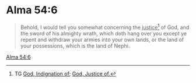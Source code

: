 # Alma 54:6

> Behold, I would tell you somewhat concerning the <u>justice</u>[^a] of God, and the sword of his almighty wrath, which doth hang over you except ye repent and withdraw your armies into your own lands, or the land of your possessions, which is the land of Nephi.

[Alma 54:6](https://www.churchofjesuschrist.org/study/scriptures/bofm/alma/54?lang=eng&id=p6#p6)


[^a]: TG [God, Indignation of](https://www.churchofjesuschrist.org/study/scriptures/tg/god-indignation-of?lang=eng); [God, Justice of.](https://www.churchofjesuschrist.org/study/scriptures/tg/god-justice-of?lang=eng)
